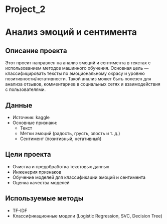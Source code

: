 # Project_2
# Анализ эмоций и сентимента

## Описание проекта
Этот проект направлен на анализ эмоций и сентимента в текстах с использованием методов машинного обучения. Основная цель — классифицировать тексты по эмоциональному окрасу и уровню позитивности/негативности. Такой анализ может быть полезен для анализа отзывов, комментариев в социальных сетях и взаимодействия с пользователями.

## Данные
- Источник: kaggle
- Основные признаки:
  - Текст
  - Метки эмоций (радость, грусть, злость и т. д.)
  - Сентимент (позитивный, негативный)

## Цели проекта
- Очистка и предобработка текстовых данных
- Инженерия признаков
- Обучение моделей для классификации эмоций и сентимента
- Оценка качества моделей

## Используемые методы
- TF-IDF
- Классификационные модели (Logistic Regression, SVC, Decision Tree)



